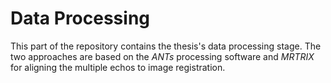 # Data Processing

This part of the repository contains the thesis's data processing stage. The two approaches are based on the *ANTs* processing software and *MRTRIX* for aligning the multiple echos to image registration. 
